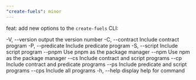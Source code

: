 ```yaml
---
"create-fuels": minor
---
```


feat: add new options to the `create-fuels` CLI:

-V, --version output the version number
-C, --contract Include contract program
-P, --predicate Include predicate program
-S, --script Include script program
--pnpm Use pnpm as the package manager
--npm Use npm as the package manager
--cs Include contract and script programs
--cp Include contract and predicate programs
--ps Include predicate and script programs
--cps Include all programs
-h, --help display help for command
